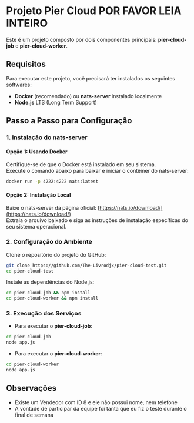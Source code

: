 
# Projeto Pier Cloud  POR FAVOR LEIA INTEIRO

Este é um projeto composto por dois componentes principais: **pier-cloud-job** e **pier-cloud-worker**.

## Requisitos

Para executar este projeto, você precisará ter instalados os seguintes softwares:

- **Docker** (recomendado) ou **nats-server** instalado localmente
- **Node.js** LTS (Long Term Support)

## Passo a Passo para Configuração

### 1. Instalação do nats-server

#### Opção 1: Usando Docker
Certifique-se de que o Docker está instalado em seu sistema.  
Execute o comando abaixo para baixar e iniciar o contêiner do nats-server:

```bash
docker run -p 4222:4222 nats:latest
```

#### Opção 2: Instalação Local
Baixe o nats-server da página oficial: [https://nats.io/download/](https://nats.io/download/)  
Extraia o arquivo baixado e siga as instruções de instalação específicas do seu sistema operacional.

### 2. Configuração do Ambiente
Clone o repositório do projeto do GitHub:

```bash
git clone https://github.com/The-Livrodjx/pier-cloud-test.git
cd pier-cloud-test
```

Instale as dependências do Node.js:

```bash
cd pier-cloud-job && npm install
cd pier-cloud-worker && npm install
```

### 3. Execução dos Serviços

- Para executar o **pier-cloud-job**:

```bash
cd pier-cloud-job
node app.js
```

- Para executar o **pier-cloud-worker**:

```bash
cd pier-cloud-worker
node app.js
```
## Observações
- Existe um Vendedor com ID 8 e ele não possui nome, nem telefone
- A vontade de participar da equipe foi tanta que eu fiz o teste durante o final de semana